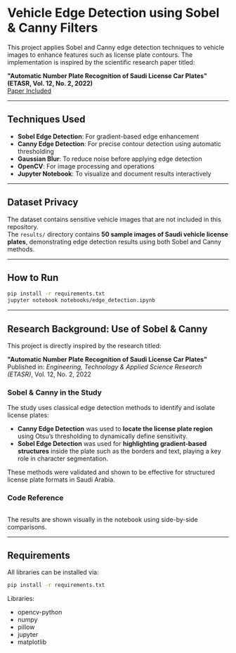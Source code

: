 #  Vehicle Edge Detection using Sobel & Canny Filters

This project applies Sobel and Canny edge detection techniques to vehicle images to enhance features such as license plate contours. The implementation is inspired by the scientific research paper titled:

 **"Automatic Number Plate Recognition of Saudi License Car Plates" (ETASR, Vol. 12, No. 2, 2022)**  
 [Paper Included](./Automatic_Number_Plate_Recognition_of_Saudi_License_Car_Plates.pdf)




---

##  Techniques Used

- **Sobel Edge Detection**: For gradient-based edge enhancement
- **Canny Edge Detection**: For precise contour detection using automatic thresholding
- **Gaussian Blur**: To reduce noise before applying edge detection
- **OpenCV**: For image processing and operations
- **Jupyter Notebook**: To visualize and document results interactively

---

##  Dataset Privacy

The dataset contains sensitive vehicle images that are not included in this repository.  
The `results/` directory contains **50 sample images of Saudi vehicle license plates**, demonstrating edge detection results using both Sobel and Canny methods.

---

##  How to Run

```bash
pip install -r requirements.txt
jupyter notebook notebooks/edge_detection.ipynb
```

---

##  Research Background: Use of Sobel & Canny

This project is directly inspired by the research titled:

**"Automatic Number Plate Recognition of Saudi License Car Plates"**  
 Published in: *Engineering, Technology & Applied Science Research (ETASR)*, Vol. 12, No. 2, 2022  


###  Sobel & Canny in the Study

The study uses classical edge detection methods to identify and isolate license plates:

- **Canny Edge Detection** was used to **locate the license plate region** using Otsu’s thresholding to dynamically define sensitivity.
- **Sobel Edge Detection** was used for **highlighting gradient-based structures** inside the plate such as the borders and text, playing a key role in character segmentation.

These methods were validated and shown to be effective for structured license plate formats in Saudi Arabia.

###  Code Reference

```python

```

The results are shown visually in the notebook using side-by-side comparisons.

---

##  Requirements

All libraries can be installed via:

```bash
pip install -r requirements.txt
```

Libraries:
- opencv-python
- numpy
- pillow
- jupyter
- matplotlib


